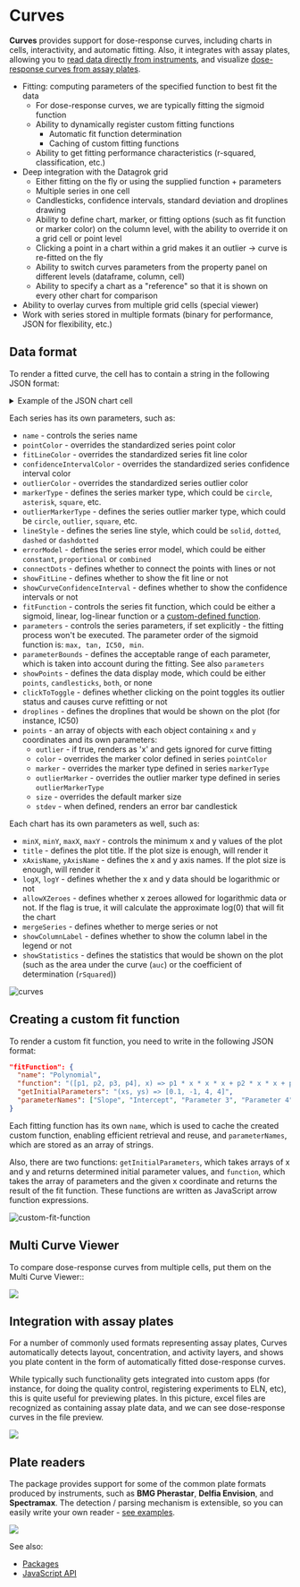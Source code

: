 # Curves

**Curves** provides support for dose-response curves,
including charts in cells, interactivity, and automatic fitting.
Also, it integrates with assay plates, allowing you to 
[read data directly from instruments](#plate-readers), and visualize
[dose-response curves from assay plates](#integration-with-assay-plates).

- Fitting: computing parameters of the specified function to best fit the data
  - For dose-response curves, we are typically fitting the sigmoid function
  - Ability to dynamically register custom fitting functions
    - Automatic fit function determination
    - Caching of custom fitting functions
  - Ability to get fitting performance characteristics (r-squared, classification, etc.)
- Deep integration with the Datagrok grid
  - Either fitting on the fly or using the supplied function + parameters
  - Multiple series in one cell
  - Candlesticks, confidence intervals, standard deviation and droplines drawing
  - Ability to define chart, marker, or fitting options (such as fit function or marker color)
      on the column level, with the ability to override it on a grid cell or point level
  - Clicking a point in a chart within a grid makes it an outlier -> curve is re-fitted on the fly
  - Ability to switch curves parameters from the property panel on different levels (dataframe, column, cell)
  - Ability to specify a chart as a "reference" so that it is shown on every other chart for comparison
- Ability to overlay curves from multiple grid cells (special viewer)
- Work with series stored in multiple formats (binary for performance, JSON for flexibility, etc.)

## Data format

To render a fitted curve, the cell has to contain a string in the following JSON format:

<details>
<summary> Example of the JSON chart cell </summary>
```json
{
  "series": [
    {
      "name": "Test series",
      "pointColor": "#2ca02c",
      "fitLineColor": "#2ca02c",
      "confidenceIntervalColor": "#fbec5d",
      "outlierColor": "#d62728",
      "markerType": "circle",
      "outlierMarkerType": "outlier",
      "lineStyle": "dashed",
      "errorModel": "proportional",
      "connectDots": false,
      "showFitLine": true,
      "showCurveConfidenceInterval": true,
      "fitFunction": "sigmoid",
      "parameters": [1.7391934768969721, -0.9451759934029763, 4.846020678949615, 0.15841886339211816],
      "parameterBounds": [
        {"min": 1.739193476892, "max": 1.739193476898},
        {"max": -0.9451759934029},
        {},
        {"min": 0.158418863392114}
      ],
      "showPoints": "points",
      "clickToToggle": true,
      "droplines": ["IC50"],
      "points": [
        { "x": 0.10000000149011612, "y": 0.04152340441942215, "stdev": 0.031523404876, "marker": "square", "outlierMarker": "square" },
        { "x": 0.6000000238418579, "y": 0.11901605129241943, "outlier": true, "outlierColor": "#ff7f0e" },
        { "x": 1.100000023841858, "y": 0.11143334954977036, "outlier": false, "color": "#2ca02c", "size": 5 },
        // ...
      ]
    }
  ],
  "chartOptions": {
    "showStatistics": ["auc", "rSquared"],
    "minX": 0.10000000149011612,
    "minY": 0.04152340441942215,
    "maxX": 7.099999904632568,
    "maxY": 1.7591952085494995,
    "title": "Dose-Response curves",
    "xAxisName": "Concentration",
    "yAxisName": "Activity",
    "logX": true,
    "logY": false,
    "allowXZeroes": true,
    "mergeSeries": false,
    "showColumnLabel": true
  }
}
```
</details>

Each series has its own parameters, such as:

- `name` - controls the series name
- `pointColor` - overrides the standardized series point color
- `fitLineColor` - overrides the standardized series fit line color
- `confidenceIntervalColor` - overrides the standardized series confidence interval color
- `outlierColor` - overrides the standardized series outlier color
- `markerType` - defines the series marker type, which could be `circle`, `asterisk`, `square`, etc.
- `outlierMarkerType` - defines the series outlier marker type, which could be `circle`, `outlier`, `square`, etc.
- `lineStyle` - defines the series line style, which could be `solid`, `dotted`, `dashed` or `dashdotted`
- `errorModel` - defines the series error model, which could be either `constant`, `proportional` or `combined`
- `connectDots` - defines whether to connect the points with lines or not
- `showFitLine` - defines whether to show the fit line or not
- `showCurveConfidenceInterval` - defines whether to show the confidence intervals or not
- `fitFunction` - controls the series fit function, which could be either a sigmoid, linear, log-linear function or a
[custom-defined function](/README.md#creating-custom-fit-function).
- `parameters` - controls the series parameters, if set explicitly - the fitting process won't be executed. The parameter order of the
sigmoid function is: `max, tan, IC50, min`.
- `parameterBounds` - defines the acceptable range of each parameter, which is taken into account during the fitting. See also `parameters`
- `showPoints` - defines the data display mode, which could be either `points`, `candlesticks`, `both`, or none
- `clickToToggle` - defines whether clicking on the point toggles its outlier status and causes curve refitting or not
- `droplines` - defines the droplines that would be shown on the plot (for instance, IC50)
- `points` - an array of objects with each object containing `x` and `y` coordinates and its own parameters:
  - `outlier` - if true, renders as 'x' and gets ignored for curve fitting
  - `color` - overrides the marker color defined in series `pointColor`
  - `marker` - overrides the marker type defined in series `markerType`
  - `outlierMarker` - overrides the outlier marker type defined in series `outlierMarkerType`
  - `size` - overrides the default marker size
  - `stdev` - when defined, renders an error bar candlestick

Each chart has its own parameters as well, such as:

- `minX`, `minY`, `maxX`, `maxY` - controls the minimum x and y values of the plot
- `title` - defines the plot title. If the plot size is enough, will render it
- `xAxisName`, `yAxisName` - defines the x and y axis names. If the plot size is enough, will render it
- `logX`, `logY` - defines whether the x and y data should be logarithmic or not
- `allowXZeroes` - defines whether x zeroes allowed for logarithmic data or not. If the flag is true, it will calculate the approximate log(0) that will fit the chart
- `mergeSeries` - defines whether to merge series or not
- `showColumnLabel` - defines whether to show the column label in the legend or not
- `showStatistics` - defines the statistics that would be shown on the plot (such as the area under the curve
(`auc`) or the coefficient of determination (`rSquared`))

![curves](./img/curves.gif)

## Creating a custom fit function

To render a custom fit function, you need to write in the following JSON format:

```json
"fitFunction": {
  "name": "Polynomial",
  "function": "([p1, p2, p3, p4], x) => p1 * x * x * x + p2 * x * x + p3 * x + p4",
  "getInitialParameters": "(xs, ys) => [0.1, -1, 4, 4]",
  "parameterNames": ["Slope", "Intercept", "Parameter 3", "Parameter 4"]
}
```

Each fitting function has its own `name`, which is used to cache the created custom function, enabling
efficient retrieval and reuse, and `parameterNames`, which are stored as an array of strings.

Also, there are two functions: `getInitialParameters`, which takes arrays of x and y and returns determined
initial parameter values, and `function`, which takes the array of parameters and the given x coordinate and
returns the result of the fit function. These functions are written as JavaScript arrow function expressions.

![custom-fit-function](./img/custom-fit-function.gif)

## Multi Curve Viewer

To compare dose-response curves from multiple cells, put them on the Multi Curve Viewer::

![](img/multi-curve-viewer.gif)

## Integration with assay plates

For a number of commonly used formats representing assay plates, Curves automatically detects
layout, concentration, and activity layers, and shows you plate content in the form of automatically
fitted dose-response curves.

While typically such functionality gets integrated into custom apps (for instance, for doing
the quality control, registering experiments to ELN, etc), this is quite useful for
previewing plates. In this picture, excel files are recognized as containing assay plate data,
and we can see dose-response curves in the file preview. 

![](img/plate-dose-response-series.gif)

## Plate readers

The package provides support for some of the common plate formats produced by instruments, such 
as **BMG Pherastar**, **Delfia Envision**, and **Spectramax**. The detection / parsing mechanism
is extensible, so you can easily write your own reader - [see examples](src/plate/plate-reader.ts).


![](img/plate-readers.gif)

See also:

- [Packages](../../help/develop/develop.md#packages)
- [JavaScript API](../../help/develop/packages/js-api.md)
